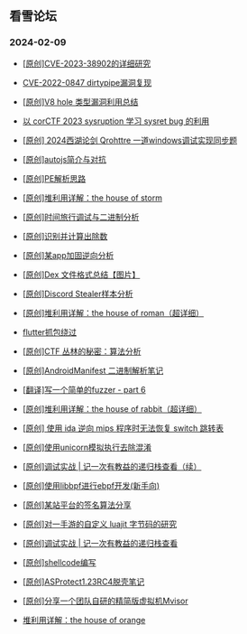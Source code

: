 ## 看雪论坛 
### 2024-02-09

+ [[原创]CVE-2023-38902的详细研究](https://bbs.kanxue.com/thread-280448.htm)

+ [CVE-2022-0847 dirtypipe漏洞复现](https://bbs.kanxue.com/thread-280442.htm)

+ [[原创]V8 hole 类型漏洞利用总结](https://bbs.kanxue.com/thread-280423.htm)

+ [以 corCTF 2023 sysruption 学习 sysret bug 的利用](https://bbs.kanxue.com/thread-280422.htm)

+ [[原创] 2024西湖论剑 Qrohttre 一道windows调试实现同步题](https://bbs.kanxue.com/thread-280418.htm)

+ [[原创]autojs简介与对抗](https://bbs.kanxue.com/thread-280373.htm)

+ [[原创]PE解析思路](https://bbs.kanxue.com/thread-280344.htm)

+ [[原创]堆利用详解：the house of storm](https://bbs.kanxue.com/thread-280333.htm)

+ [[原创]时间旅行调试与二进制分析](https://bbs.kanxue.com/thread-280314.htm)

+ [[原创]识别并计算出除数](https://bbs.kanxue.com/thread-280312.htm)

+ [[原创]某app加固逆向分析](https://bbs.kanxue.com/thread-280302.htm)

+ [[原创]Dex 文件格式总结【图片】](https://bbs.kanxue.com/thread-280301.htm)

+ [[原创]Discord Stealer样本分析](https://bbs.kanxue.com/thread-280281.htm)

+ [[原创]堆利用详解：the house of roman（超详细）](https://bbs.kanxue.com/thread-280264.htm)

+ [flutter抓包绕过](https://bbs.kanxue.com/thread-280261.htm)

+ [[原创]CTF 丛林的秘密：算法分析](https://bbs.kanxue.com/thread-280260.htm)

+ [[原创]AndroidManifest 二进制解析笔记](https://bbs.kanxue.com/thread-280251.htm)

+ [[翻译]写一个简单的fuzzer - part 6](https://bbs.kanxue.com/thread-280247.htm)

+ [[原创]堆利用详解：the house of rabbit（超详细）](https://bbs.kanxue.com/thread-280246.htm)

+ [[原创] 使用 ida 逆向 mips 程序时无法恢复 switch 跳转表](https://bbs.kanxue.com/thread-280240.htm)

+ [[原创]使用unicorn模拟执行去除混淆](https://bbs.kanxue.com/thread-280231.htm)

+ [[原创]调试实战 | 记一次有教益的递归栈查看（续）](https://bbs.kanxue.com/thread-280230.htm)

+ [[原创]使用libbpf进行ebpf开发(新手向)](https://bbs.kanxue.com/thread-280229.htm)

+ [[原创]某站平台的签名算法分享](https://bbs.kanxue.com/thread-280226.htm)

+ [[原创]对一手游的自定义 luajit 字节码的研究](https://bbs.kanxue.com/thread-280217.htm)

+ [[原创]调试实战 | 记一次有教益的递归栈查看](https://bbs.kanxue.com/thread-280208.htm)

+ [[原创]shellcode编写](https://bbs.kanxue.com/thread-280178.htm)

+ [[原创]ASProtect1.23RC4脱壳笔记](https://bbs.kanxue.com/thread-280175.htm)

+ [[原创]分享一个团队自研的精简版虚拟机Mvisor](https://bbs.kanxue.com/thread-280172.htm)

+ [堆利用详解：the house of orange](https://bbs.kanxue.com/thread-280167.htm)

